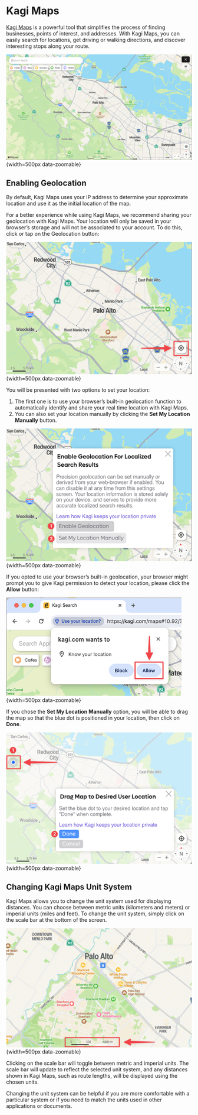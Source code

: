 # Kagi Maps

[Kagi Maps](https://kagi.com/maps) is a powerful tool that simplifies the process of finding businesses, points of interest, and addresses. With Kagi Maps, you can easily search for locations, get driving or walking directions, and discover interesting stops along your route.

![Kagi Maps](./media/kagi_maps_hero.png){width=500px data-zoomable}

## Enabling Geolocation

By default, Kagi Maps uses your IP address to determine your approximate location and use it as the initial location of the map.

For a better experience while using Kagi Maps, we recommend sharing your geolocation with Kagi Maps. Your location will only be saved in your browser’s storage and will not be associated to your account. To do this, click or tap on the Geolocation button:

![Kagi Maps - Geolocation Button](./media/kagi_maps_geolocation_button.png){width=500px data-zoomable}

You will be presented with two options to set your location:

1. The first one is to use your browser’s built-in geolocation function to automatically identify and share your real time location with Kagi Maps.
2. You can also set your location manually by clicking the **Set My Location Manually** button.

![Kagi Maps - Geolocation Options](./media/kagi_maps_geolocation_options.png){width=500px data-zoomable}

If you opted to use your browser’s built-in geolocation, your browser might prompt you to give Kagi permission to detect your location, please click the **Allow** button:

![Kagi Maps - Geolocation Options](./media/kagi_maps_geolocation_permission.png){width=500px data-zoomable}

If you chose the **Set My Location Manually** option, you will be able to drag the map so that the blue dot is positioned in your location, then click on **Done**.

![Kagi Maps - Geolocation Options](./media/kagi_maps_geolocation_manually.png){width=500px data-zoomable}

## Changing Kagi Maps Unit System

Kagi Maps allows you to change the unit system used for displaying distances. You can choose between metric units (kilometers and meters) or imperial units (miles and feet). To change the unit system, simply click on the scale bar at the bottom of the screen.

![Kagi Maps - Geolocation Options](./media/kagi_maps_scalebar.png){width=500px data-zoomable}

Clicking on the scale bar will toggle between metric and imperial units. The scale bar will update to reflect the selected unit system, and any distances shown in Kagi Maps, such as route lengths, will be displayed using the chosen units.

Changing the unit system can be helpful if you are more comfortable with a particular system or if you need to match the units used in other applications or documents.
